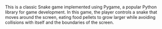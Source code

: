 
This is a classic Snake game implemented using Pygame, a popular Python library for game development. In this game, the player controls a snake that moves around the screen, eating food pellets to grow larger while avoiding collisions with itself and the boundaries of the screen.
